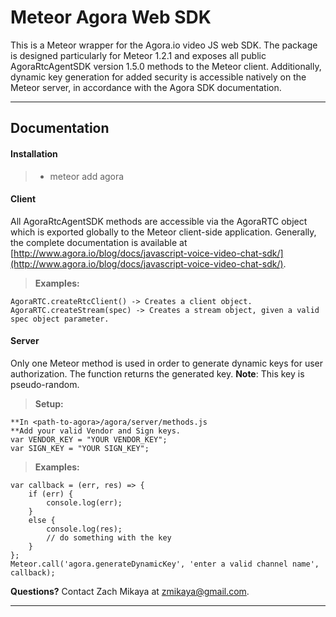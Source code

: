 Meteor Agora Web SDK
===================

This is a Meteor wrapper for the Agora.io video JS web SDK. The package is designed particularly for Meteor 1.2.1 and exposes all public AgoraRtcAgentSDK version 1.5.0 methods to the Meteor client. Additionally, dynamic key generation for added security is accessible natively on the Meteor server, in accordance with the Agora SDK documentation.

----------


Documentation
-------------
#### Installation

> - meteor add agora

#### Client

All AgoraRtcAgentSDK methods are accessible via the AgoraRTC object which is exported globally to the Meteor client-side application. Generally, the complete documentation is available at [http://www.agora.io/blog/docs/javascript-voice-video-chat-sdk/](http://www.agora.io/blog/docs/javascript-voice-video-chat-sdk/).

> **Examples:**
>
    AgoraRTC.createRtcClient() -> Creates a client object.
    AgoraRTC.createStream(spec) -> Creates a stream object, given a valid spec object parameter.

#### Server

Only one Meteor method is used in order to generate dynamic keys for user authorization. The function returns the generated key. **Note**: This key is pseudo-random.

>**Setup:**
>
    **In <path-to-agora>/agora/server/methods.js
    **Add your valid Vendor and Sign keys.
    var VENDOR_KEY = "YOUR VENDOR_KEY";
	var SIGN_KEY = "YOUR SIGN_KEY";

> **Examples:**
>
    var callback = (err, res) => {
	    if (err) {
		    console.log(err);
	    }
	    else {
		    console.log(res);
		    // do something with the key
	    }
    };
    Meteor.call('agora.generateDynamicKey', 'enter a valid channel name', callback);

**Questions?** Contact Zach Mikaya at zmikaya@gmail.com.

----------